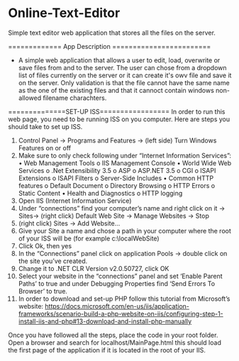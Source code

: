 # Online-Text-Editor
Simple text editor web application that stores all the files on the server.

============= App Description ========================
- A simple web application that allows a user to edit, load, overwrite or save files from and to the server. The user can chose from a dropdown list of files currently 
 on the server or it can create it's owv file and save it on the server. Only validation is that the file cannot have the same name as the one of the existing files and that it
 cannoct contain windows non-allowed filename charachters.
 
==============SET-UP ISS=================
In order to run this web page, you need to be running ISS on you computer. Here are steps you should take to set up ISS.
1) Control Panel -> Programs and Features -> (left side) Turn Windows Features on or off
2) Make sure to only check following under “Internet Information Services”:
•	Web Management Tools
o	IIS Management Console
•	World Wide Web Services
o	.Net Extensibility 3.5
o	ASP
o	ASP.NET 3.5
o	CGI
o	ISAPI Extensions
o	ISAPI Filters
o	Server-Side Includes
•	Common HTTP features
o	Default Document
o	Directory Browsing
o	HTTP Errors
o	Static Content
•	Health and Diagnostics
o	HTTP logging 
3) Open IIS (Internet Information Service)
4) Under “connections” find your computer’s name and right click on it -> Sites-> (right click) Default Web Site -> Manage Websites -> Stop
5) (right click) Sites -> Add Website…
6) Give your Site a name and chose a path in your computer where the root of your ISS will be (for example c:\localWebSite)
7) Click Ok, then yes
8) In the “Connections” panel click on application Pools -> double click on the site you’ve created.
9) Change it to .NET CLR Version v2.0.50727, click OK
10) Select your website in the “connections” panel and set ‘Enable Parent Paths’ to true and under Debugging Properties find ‘Send Errors To Browser’ to true.
11) In order to download and set-up PHP follow this tutorial from Microsoft’s website:		                https://docs.microsoft.com/en-us/iis/application-frameworks/scenario-build-a-php-website-on-iis/configuring-step-1-install-iis-and-php#13-download-and-install-php-manually

Once you have followed all the steps, place the code in your root folder. Open a browser and search for localhost/MainPage.html this should load the first page of the application if it is located in the root of your IIS.
